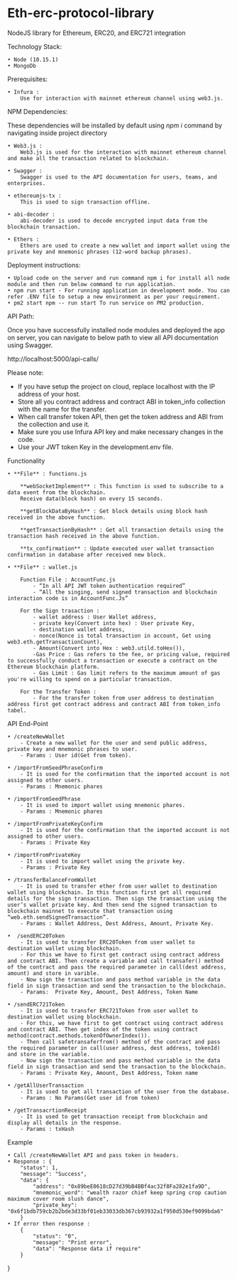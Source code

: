 # Eth-erc-protocol-library
NodeJS library for Ethereum, ERC20, and ERC721 integration 


Technology Stack: 

    • Node (10.15.1)
    • MongoDb

Prerequisites:

    • Infura :
        Use for interaction with mainnet ethereum channel using web3.js.

NPM Dependencies:

These dependencies will be installed by default using *npm i* command by navigating inside project directory

    • Web3.js :
        Web3.js is used for the interaction with mainnet ethereum channel and make all the transaction related to blockchain.

    • Swagger :
        Swagger is used to the API documentation for users, teams, and enterprises.

    • ethereumjs-tx :
        This is used to sign transaction offline.

    • abi-decoder :
        abi-decoder is used to decode encrypted input data from the blockchain transaction.

    • Ethers :
        Ethers are used to create a new wallet and import wallet using the private key and mnemonic phrases (12-word backup phrases).

Deployment instructions:

    • Upload code on the server and run command npm i for install all node module and then run below command to run application.
    • npm run start - For running application in development mode. You can refer .ENV file to setup a new environment as per your requirement.
    • pm2 start npm -- run start To run service on PM2 production.

API Path:

Once you have successfully installed node modules and deployed the app on server, you can navigate to below path to view all API documentation using Swagger. 

http://localhost:5000/api-calls/

Please note: 

- If you have setup the project on cloud, replace localhost with the IP address of your host. 
- Store all you contract address and contract ABI in token_info collection with the name for the transfer.
- When call transfer token API, then get the token address and ABI from the collection and use it.
- Make sure you use Infura API key and make necessary changes in the code. 
- Use your JWT token Key in the development.env file. 

Functionality

    • **File** : functions.js

        **webSocketImplement** : This function is used to subscribe to a data event from the blockchain.
        Receive data(block hash) on every 15 seconds.
        
        **getBlockDataByHash** : Get block details using block hash received in the above function.

        **getTransactionByHash** : Get all transaction details using the transaction hash received in the above function.

        **tx_confirmation** : Update executed user wallet transaction confirmation in database after received new block.

    • **File** : wallet.js

        Function File : AccountFunc.js
            - “In all API JWT token authentication required”
            - “All the singing, send signed transaction and blockchain interaction code is in AccountFunc.Js”

        For the Sign trasaction : 
            - wallet address : User Wallet address, 
            - private key(Convert into hex) : User private Key,
            - destination wallet address, 
            - nonce(Nonce is total transaction in account, Get using web3.eth.getTransactionCount),
            - Amount(Convert into Hex : web3.utild.toHex()), 
            -Gas Price : Gas refers to the fee, or pricing value, required to successfully conduct a transaction or execute a contract on the Ethereum blockchain platform.
            - Gas Limit : Gas limit refers to the maximum amount of gas you're willing to spend on a particular transaction.

        For the Transfer Token : 
            - For the transfer token from user address to destination address first get contract address and contract ABI from token_info tabel.

API End-Point

    • /createNewWallet
        - Create a new wallet for the user and send public address, private key and mnemonic phrases to user.
        - Params : User id(Get from token).

    • /importFromSeedPhraseConfirm
        - It is used for the confirmation that the imported account is not assigned to other users.
        - Params : Mnemonic phares

    • /importFromSeedPhrase
        - It is used to import wallet using mnemonic phares.
        - Params : Mnemonic phares

    • /importFromPrivateKeyConfirm
        - It is used for the confirmation that the imported account is not assigned to other users.
        - Params : Private Key

    • /importFromPrivateKey
        - It is used to import wallet using the private key.
        - Params : Private Key

    • /transferBalanceFromWallet
        - It is used to transfer ether from user wallet to destination wallet using blockchain. In this function first get all required details for the sign transaction. Then sign the transaction using the user’s wallet private key. And then send the signed transaction to blockchain mainnet to execute that transaction using “web.eth.sendSignedTransaction”.
        - Params : Wallet Address, Dest Address, Amount, Private Key.

    •  /sendERC20Token
        - It is used to transfer ERC20Token from user wallet to destination wallet using blockchain.
        - For this we have to first get contract using contract address and contract ABI. Then create a variable and call transafer() method of the contract and pass the required parameter in call(dest address, amount) and store in varible.
        - Now sign the transaction and pass method variable in the data field in sign transaction and send the transaction to the blockchain.
        - Params:  Private Key, Amount, Dest Address, Token Name

    • /sendERC721Token
        - It is used to transfer ERC721Token from user wallet to destination wallet using blockchain.
        - For this, we have first to get contract using contract address and contract ABI. Then get index of the token using contract method(contract.methods.tokenOfOwnerIndex()).
        - Then call safetransaferfrom() method of the contract and pass the required parameter in call(user address, dest address, tokenId) and store in the variable.
        - Now sign the transaction and pass method variable in the data field in sign transaction and send the transaction to the blockchain.
        - Params : Private Key, Amount, Dest Address, Token name

    • /getAllUserTransaction
        - It is used to get all transaction of the user from the database.
        - Params : No Params(Get user id from token)

    • /getTransacrtionReceipt
        - It is used to get transaction receipt from blockchain and display all details in the response.
        - Params : txHash

Example

    • Call /createNewWallet API and pass token in headers.
    • Response : {
        "status": 1,
        "message": "Success",
        "data": {
            "address": "0x89beE0618cD27d39bB4BBf4ac32f8Fa282e1fa9D",
            "mnemonic_word": "wealth razor chief keep spring crop caution maximum cover room slush dance",
            "private_key": "0x6f1bdb759cb2b2bde3d33bf01eb33033db367cb93932a1f950d530ef9099bda6"
        }
    • If error then response :
        {
            "status": "0",
            "message": "Print error",
            "data": "Response data if require"
        }
}
